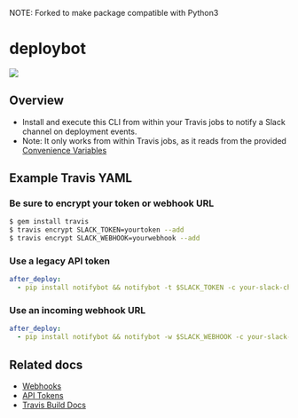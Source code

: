 NOTE: Forked to make package compatible with Python3

# deploybot
![](https://raw.githubusercontent.com/danielwhatmuff/notifybot/master/img/screenshot.png)

## Overview
* Install and execute this CLI from within your Travis jobs to notify a Slack channel on deployment events.
* Note: It only works from within Travis jobs, as it reads from the provided [Convenience Variables](https://docs.travis-ci.com/user/environment-variables/#Convenience-Variables)

## Example Travis YAML
### Be sure to encrypt your token or webhook URL
```bash
$ gem install travis
$ travis encrypt SLACK_TOKEN=yourtoken --add
$ travis encrypt SLACK_WEBHOOK=yourwebhook --add
```
### Use a legacy API token
```yaml
after_deploy:
  - pip install notifybot && notifybot -t $SLACK_TOKEN -c your-slack-channel
```
### Use an incoming webhook URL
```yaml
after_deploy:
  - pip install notifybot && notifybot -w $SLACK_WEBHOOK -c your-slack-channel
```

## Related docs
* [Webhooks](https://api.slack.com/incoming-webhooks)
* [API Tokens](https://api.slack.com/custom-integrations/legacy-tokens)
* [Travis Build Docs](https://docs.travis-ci.com/user/customizing-the-build)
